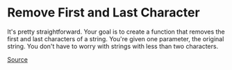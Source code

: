 # Remove First and Last Character

It's pretty straightforward. Your goal is to create a function that
removes the first and last characters of a string. You're given one
parameter, the original string. You don't have to worry with strings
with less than two characters.

[Source](https://www.codewars.com/kata/56bc28ad5bdaeb48760009b0/train/python)